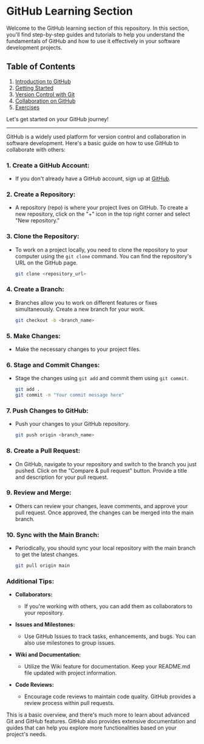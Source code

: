 # GitHub Learning Section

Welcome to the GitHub learning section of this repository. In this section, you'll find step-by-step guides and tutorials to help you understand the fundamentals of GitHub and how to use it effectively in your software development projects.

## Table of Contents

1. [Introduction to GitHub](01-Introduction/README.md)
2. [Getting Started](02-Getting-Started/README.md)
3. [Version Control with Git](03-Version-Control/README.md)
4. [Collaboration on GitHub](04-Collaboration/README.md)
5. [Exercises](05-Exercises/README.md)

Let's get started on your GitHub journey!

---

GitHub is a widely used platform for version control and collaboration in software development. Here's a basic guide on how to use GitHub to collaborate with others:

### 1. **Create a GitHub Account:**
   - If you don't already have a GitHub account, sign up at [GitHub](https://github.com/).

### 2. **Create a Repository:**
   - A repository (repo) is where your project lives on GitHub. To create a new repository, click on the "+" icon in the top right corner and select "New repository."

### 3. **Clone the Repository:**
   - To work on a project locally, you need to clone the repository to your computer using the `git clone` command. You can find the repository's URL on the GitHub page.

     ```bash
     git clone <repository_url>
     ```

### 4. **Create a Branch:**
   - Branches allow you to work on different features or fixes simultaneously. Create a new branch for your work.

     ```bash
     git checkout -b <branch_name>
     ```

### 5. **Make Changes:**
   - Make the necessary changes to your project files.

### 6. **Stage and Commit Changes:**
   - Stage the changes using `git add` and commit them using `git commit`.

     ```bash
     git add .
     git commit -m "Your commit message here"
     ```

### 7. **Push Changes to GitHub:**
   - Push your changes to your GitHub repository.

     ```bash
     git push origin <branch_name>
     ```

### 8. **Create a Pull Request:**
   - On GitHub, navigate to your repository and switch to the branch you just pushed. Click on the "Compare & pull request" button. Provide a title and description for your pull request.

### 9. **Review and Merge:**
   - Others can review your changes, leave comments, and approve your pull request. Once approved, the changes can be merged into the main branch.

### 10. **Sync with the Main Branch:**
   - Periodically, you should sync your local repository with the main branch to get the latest changes.

     ```bash
     git pull origin main
     ```

### Additional Tips:
- **Collaborators:**
  - If you're working with others, you can add them as collaborators to your repository.

- **Issues and Milestones:**
  - Use GitHub Issues to track tasks, enhancements, and bugs. You can also use milestones to group issues.

- **Wiki and Documentation:**
  - Utilize the Wiki feature for documentation. Keep your README.md file updated with project information.

- **Code Reviews:**
  - Encourage code reviews to maintain code quality. GitHub provides a review process within pull requests.

This is a basic overview, and there's much more to learn about advanced Git and GitHub features. GitHub also provides extensive documentation and guides that can help you explore more functionalities based on your project's needs.
